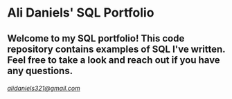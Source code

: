 # Ali Daniels' SQL Portfolio

## Welcome to my SQL portfolio! This code repository contains examples of SQL I've written. Feel free to take a look and reach out if you have any questions.

###### alidaniels321@gmail.com

